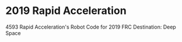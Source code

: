 # 2019 Rapid Acceleration
4593 Rapid Acceleration's Robot Code for 2019 FRC Destination: Deep Space
